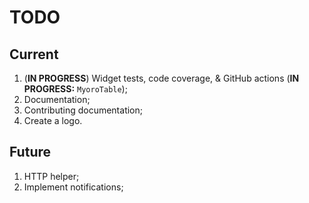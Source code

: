 # TODO

## Current

1. (**IN PROGRESS**) Widget tests, code coverage, & GitHub actions (**IN PROGRESS:** `MyoroTable`);
1. Documentation;
1. Contributing documentation;
1. Create a logo.

## Future

1. HTTP helper;
1. Implement notifications;
